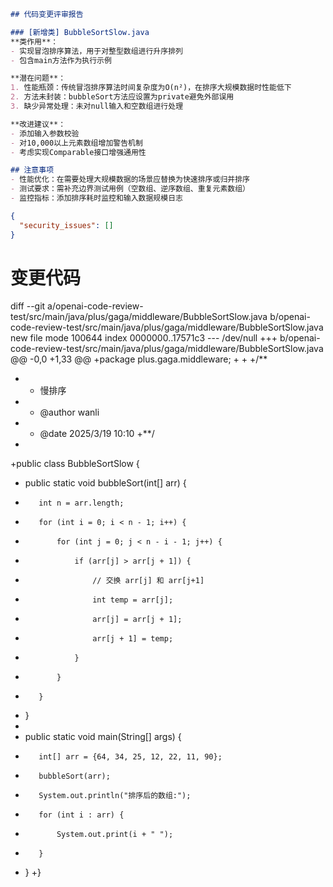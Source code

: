 ```markdown
## 代码变更评审报告

### [新增类] BubbleSortSlow.java
**类作用**：
- 实现冒泡排序算法，用于对整型数组进行升序排列
- 包含main方法作为执行示例

**潜在问题**：
1. 性能瓶颈：传统冒泡排序算法时间复杂度为O(n²)，在排序大规模数据时性能低下
2. 方法未封装：bubbleSort方法应设置为private避免外部误用
3. 缺少异常处理：未对null输入和空数组进行处理

**改进建议**：
- 添加输入参数校验
- 对10,000以上元素数组增加警告机制
- 考虑实现Comparable接口增强通用性

## 注意事项
- 性能优化：在需要处理大规模数据的场景应替换为快速排序或归并排序
- 测试要求：需补充边界测试用例（空数组、逆序数组、重复元素数组）
- 监控指标：添加排序耗时监控和输入数据规模日志
```

```json
{
  "security_issues": []
}
```

# 变更代码
diff --git a/openai-code-review-test/src/main/java/plus/gaga/middleware/BubbleSortSlow.java b/openai-code-review-test/src/main/java/plus/gaga/middleware/BubbleSortSlow.java
new file mode 100644
index 0000000..17571c3
--- /dev/null
+++ b/openai-code-review-test/src/main/java/plus/gaga/middleware/BubbleSortSlow.java
@@ -0,0 +1,33 @@
+package plus.gaga.middleware;
+
+
+/**
+  * 慢排序
+  * @author wanli
+  * @date 2025/3/19 10:10
+**/
+
+public class BubbleSortSlow {
+    public static void bubbleSort(int[] arr) {
+        int n = arr.length;
+        for (int i = 0; i < n - 1; i++) {
+            for (int j = 0; j < n - i - 1; j++) {
+                if (arr[j] > arr[j + 1]) {
+                    // 交换 arr[j] 和 arr[j+1]
+                    int temp = arr[j];
+                    arr[j] = arr[j + 1];
+                    arr[j + 1] = temp;
+                }
+            }
+        }
+    }
+
+    public static void main(String[] args) {
+        int[] arr = {64, 34, 25, 12, 22, 11, 90};
+        bubbleSort(arr);
+        System.out.println("排序后的数组:");
+        for (int i : arr) {
+            System.out.print(i + " ");
+        }
+    }
+}
```